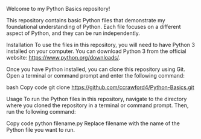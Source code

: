 Welcome to my Python Basics repository!

This repository contains basic Python files that demonstrate my foundational understanding of Python. Each file focuses on a different aspect of Python, and they can be run independently.

Installation
To use the files in this repository, you will need to have Python 3 installed on your computer. You can download Python 3 from the official website: https://www.python.org/downloads/.

Once you have Python installed, you can clone this repository using Git. Open a terminal or command prompt and enter the following command:

bash
Copy code
git clone https://github.com/ccrawford4/Python-Basics.git


Usage
To run the Python files in this repository, navigate to the directory where you cloned the repository in a terminal or command prompt. Then, run the following command:

Copy code
python filename.py
Replace filename with the name of the Python file you want to run.
